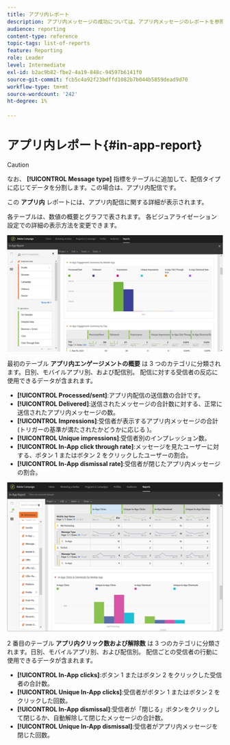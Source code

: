 ```yaml
---
title: アプリ内レポート
description: アプリ内メッセージの成功については、アプリ内メッセージのレポートを参照してください。
audience: reporting
content-type: reference
topic-tags: list-of-reports
feature: Reporting
role: Leader
level: Intermediate
exl-id: b2ac9b82-fbe2-4a19-848c-94597b6141f0
source-git-commit: fcb5c4a92f23bdffd1082b7b044b5859dead9d70
workflow-type: tm+mt
source-wordcount: '242'
ht-degree: 1%

---
```


# アプリ内レポート{#in-app-report}

>[!CAUTION]
>
>なお、 **[!UICONTROL Message type]** 指標をテーブルに追加して、配信タイプに応じてデータを分割します。この場合は、アプリ内配信です。

この **アプリ内** レポートには、アプリ内配信に関する詳細が表示されます。

各テーブルは、数値の概要とグラフで表されます。 各ビジュアライゼーション設定での詳細の表示方法を変更できます。

![](assets/inapp_report.png)

最初のテーブル **アプリ内エンゲージメントの概要** は 3 つのカテゴリに分類されます。日別、モバイルアプリ別、および配信別。 配信に対する受信者の反応に使用できるデータが含まれます。

* **[!UICONTROL Processed/sent]**:アプリ内配信の送信数の合計です。
* **[!UICONTROL Delivered]**:送信されたメッセージの合計数に対する、正常に送信されたアプリ内メッセージの数。
* **[!UICONTROL Impressions]**:受信者が表示するアプリ内メッセージの合計 (トリガーの基準が満たされたかどうかに応じる )。
* **[!UICONTROL Unique impressions]**:受信者別のインプレッション数。
* **[!UICONTROL In-App click through rate]**:メッセージを見たユーザーに対する、ボタン 1 またはボタン 2 をクリックしたユーザーの割合。
* **[!UICONTROL In-App dismissal rate]**:受信者が閉じたアプリ内メッセージの割合。

![](assets/inapp_report_1.png)

2 番目のテーブル **アプリ内クリック数および解除数** は 3 つのカテゴリに分類されます。日別、モバイルアプリ別、および配信別。 配信ごとの受信者の行動に使用できるデータが含まれます。

* **[!UICONTROL In-App clicks]**:ボタン 1 またはボタン 2 をクリックした受信者の合計数。
* **[!UICONTROL Unique In-App clicks]**:受信者がボタン 1 またはボタン 2 をクリックした回数。
* **[!UICONTROL In-App dismissal]**:受信者が「閉じる」ボタンをクリックして閉じるか、自動解除して閉じたメッセージの合計数。
* **[!UICONTROL Unique In-App dismissal]**:受信者がアプリ内メッセージを閉じた回数。
